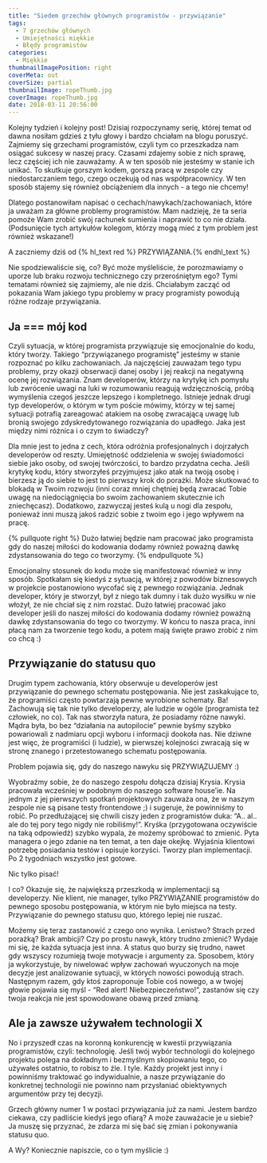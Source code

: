 ```yaml
---
title: "Siedem grzechów głównych programistów - przywiązanie"
tags:
  - 7 grzechów głównych
  - Umiejętności miękkie
  - Błędy programistów
categories:
  - Miękkie
thumbnailImagePosition: right
coverMeta: out
coverSize: partial
thumbnailImage: ropeThumb.jpg
coverImage: ropeThumb.jpg
date: 2018-03-11 20:56:00
---
```


Kolejny tydzień i kolejny post! Dzisiaj rozpoczynamy serię, której temat od dawna nosiłam gdzieś z tyłu głowy i bardzo chciałam na blogu poruszyć. Zajmiemy się grzechami programistów, czyli tym co przeszkadza nam osiągać sukcesy w naszej pracy. Czasami zdajemy sobie z nich sprawę, lecz częściej ich nie zauważamy. A w ten sposób nie jesteśmy w stanie ich unikać. To skutkuje gorszym kodem, gorszą pracą w zespole czy niedostarczaniem tego, czego oczekują od nas współpracownicy. W ten sposób stajemy się również obciążeniem dla innych - a tego nie chcemy!
<!--more-->

Dlatego postanowiłam napisać o cechach/nawykach/zachowaniach, które ja uważam za główne problemy programistów. Mam nadzieję, że ta seria pomoże Wam zrobić swój rachunek sumienia i naprawić to co nie działa. (Podsunięcie tych artykułów kolegom, którzy mogą mieć z tym problem jest również wskazane!)

A zaczniemy dziś od {% hl_text red %} PRZYWIĄZANIA.{% endhl_text %}

Nie spodziewaliście się, co? Być może myśleliście, że porozmawiamy o uporze lub braku rozwoju technicznego czy przerośniętym ego? Tymi tematami również się zajmiemy, ale nie dziś. Chciałabym zacząć od pokazania Wam jakiego typu problemy w pracy programisty powodują różne rodzaje przywiązania.

## Ja === mój kod

Czyli sytuacja, w której programista przywiązuje się emocjonalnie do kodu, który tworzy. Takiego “przywiązanego programistę” jesteśmy w stanie rozpoznać po kilku zachowaniach. Ja najczęściej zauważam tego typu problemy, przy okazji obserwacji danej osoby i jej reakcji na negatywną ocenę jej rozwiązania. Znam developerów, którzy na krytykę ich pomysłu lub zwrócenie uwagi na luki w rozumowaniu reagują wdzięcznością, próbą wymyślenia czegoś jeszcze lepszego i kompletnego. Istnieje jednak drugi typ developerów, o którym w tym poście mówimy, którzy w tej samej sytuacji potrafią zareagować atakiem na osobę zwracającą uwagę lub bronią swojego zdyskredytowanego rozwiązania do upadłego. Jaka jest między nimi różnica i o czym to świadczy?

Dla mnie jest to jedna z cech, która odróżnia profesjonalnych i dojrzałych developerów od reszty. Umiejętność oddzielenia w swojej świadomości siebie jako osoby, od swojej twórczości, to bardzo przydatna cecha. Jeśli krytykę kodu, który stworzyłeś przyjmujesz jako atak na twoją osobę i bierzesz ją do siebie to jest to pierwszy krok do porażki. Może skutkować to blokadą w Twoim rozwoju (inni coraz mniej chętniej będą zwracać Tobie uwagę na niedociągnięcia bo swoim zachowaniem skutecznie ich zniechęcasz). Dodatkowo, zazwyczaj jesteś kulą u nogi dla zespołu, ponieważ inni muszą jakoś radzić sobie z twoim ego i jego wpływem na pracę.


{% pullquote right %}
Dużo łatwiej będzie nam pracować jako programista gdy do naszej miłości do kodowania dodamy również poważną dawkę zdystansowania do tego co tworzymy.
{% endpullquote %}


 Emocjonalny stosunek do kodu może się manifestować również w inny sposób. Spotkałam się kiedyś z sytuacją, w której z powodów biznesowych w projekcie postanowiono wycofać się z pewnego rozwiązania. Jednak developer, który je stworzył, był z niego tak dumny i tak dużo wysiłku w nie włożył, że nie chciał się z nim rozstać. Dużo łatwiej pracować jako developer jeśli do naszej miłości do kodowania dodamy również poważną dawkę zdystansowania do tego co tworzymy. W końcu to nasza praca, inni płacą nam za tworzenie tego kodu, a potem mają święte prawo zrobić z nim co chcą :)

## Przywiązanie do statusu quo

Drugim typem zachowania, który obserwuje u developerów jest przywiązanie do pewnego schematu postępowania. Nie jest zaskakujące to, że programiści często powtarzają pewne wyrobione schematy. Ba! Zachowują się tak nie tylko developerzy, ale ludzie w ogóle (programista też człowiek, no co). Tak nas stworzyła natura, że posiadamy różne nawyki. Mądra była, bo bez “działania na autopilocie” pewnie byśmy szybko powariowali z nadmiaru opcji wyboru i informacji dookoła nas. Nie dziwne jest więc, że programiści (i ludzie), w pierwszej kolejności zwracają się w stronę znanego i przetestowanego schematu postępowania.

Problem pojawia się, gdy do naszego nawyku się PRZYWIĄZUJEMY :)

Wyobraźmy sobie, że do naszego zespołu dołącza dzisiaj Krysia. Krysia pracowała wcześniej w podobnym do naszego software house’ie. Na jednym z jej pierwszych spotkań projektowych zauważa ona, że w naszym zespole nie są pisane testy frontendowe ;) i sugeruje, że powinniśmy to robić. Po przedłużającej się chwili ciszy jeden z programistów duka: “A.. al.. ale do tej pory tego nigdy nie robiliśmy!”.
Kryśka (przygotowana oczywiście na taką odpowiedź) szybko wypala, że możemy spróbować to zmienić. Pyta managera o jego zdanie na ten temat, a ten daje okejkę. Wyjaśnia klientowi potrzebę posiadania testów i opisuje korzyści. Tworzy plan implementacji. Po 2 tygodniach wszystko jest gotowe.

Nic tylko pisać!

I co? Okazuje się, że największą przeszkodą w implementacji są developerzy. Nie klient, nie manager, tylko PRZYWIĄZANIE programistów do pewnego sposobu postępowania, w którym nie było miejsca na testy. Przywiązanie do pewnego statusu quo, którego lepiej nie ruszać.

Możemy się teraz zastanowić z czego ono wynika. Lenistwo? Strach przed porażką? Brak ambicji? Czy po prostu nawyk, który trudno zmienić?
Wydaje mi się, że każda sytuacja jest inna. A status quo burzy się trudno, nawet gdy wszyscy rozumieją twoje motywacje i argumenty za.
Sposobem, który ja wykorzystuje, by niwelować wpływ zachowań wyuczonych na moje decyzje jest analizowanie sytuacji, w których nowości powodują strach. Następnym razem, gdy ktoś zaproponuje Tobie coś nowego, a w twojej głowie pojawia się myśl - “Red alert! Niebezpieczeństwo!”, zastanów się czy twoja reakcja nie jest spowodowane obawą przed zmianą.

## Ale ja zawsze używałem technologii X

No i przyszedł czas na koronną konkurencję w kwestii przywiązania programistów, czyli: technologię. Jeśli twój wybór technologii do kolejnego projektu polega na dokładnym i bezmyślnym skopiowaniu tego, co używałeś ostatnio, to robisz to źle. I tyle. Każdy projekt jest inny i powinniśmy traktować go indywidualnie, a nasze przywiązanie do konkretnej technologii nie powinno nam przysłaniać obiektywnych argumentów przy tej decyzji.

Grzech główny numer 1 w postaci przywiązania już za nami. Jestem bardzo ciekawa, czy padliście kiedyś jego ofiarą? A może zauważacie je u siebie? Ja muszę się przyznać, że zdarza mi się bać się zmian i pokonywania statusu quo.

A Wy? Koniecznie napiszcie, co o tym myślicie :)